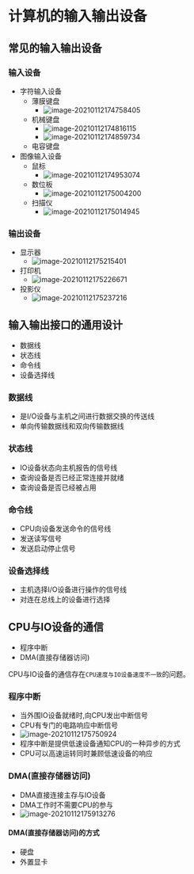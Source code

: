 # 计算机的输入输出设备

## 常见的输入输出设备

### 输入设备

* 字符输入设备
  * 薄膜键盘
    * ![image-20210112174758405](09计算机的输入输出设备.assets/image-20210112174758405.png)
  * 机械键盘
    * ![image-20210112174816115](09计算机的输入输出设备.assets/image-20210112174816115.png)
    * ![image-20210112174859734](09计算机的输入输出设备.assets/image-20210112174859734.png)
  * 电容键盘
* 图像输入设备
  * 鼠标
    * ![image-20210112174953074](09计算机的输入输出设备.assets/image-20210112174953074.png)
  * 数位板
    * ![image-20210112175004200](09计算机的输入输出设备.assets/image-20210112175004200.png)
  * 扫描仪
    * ![image-20210112175014945](09计算机的输入输出设备.assets/image-20210112175014945.png)

### 输出设备

* 显示器
  * ![image-20210112175215401](09计算机的输入输出设备.assets/image-20210112175215401.png)
* 打印机
  * ![image-20210112175226671](09计算机的输入输出设备.assets/image-20210112175226671.png)
* 投影仪
  * ![image-20210112175237216](09计算机的输入输出设备.assets/image-20210112175237216.png)

## 输入输出接口的通用设计

* 数据线
* 状态线
* 命令线
* 设备选择线

### 数据线

* 是I/O设备与主机之间进行数据交换的传送线
* 单向传输数据线和双向传输数据线

### 状态线

* IO设备状态向主机报告的信号线
* 查询设备是否已经正常连接并就绪
* 查询设备是否已经被占用

### 命令线

* CPU向设备发送命令的信号线
* 发送读写信号
* 发送启动停止信号

### 设备选择线

* 主机选择I/O设备进行操作的信号线
* 对连在总线上的设备进行选择

## CPU与IO设备的通信

* 程序中断
* DMA(直接存储器访问)

CPU与IO设备的通信存在`CPU速度与IO设备速度不一致`的问题。

### 程序中断

* 当外围IO设备就绪时,向CPU发出中断信号
* CPU有专门的电路响应中断信号
* ![image-20210112175750924](09计算机的输入输出设备.assets/image-20210112175750924.png)
* 程序中断是提供低速设备通知CPU的一种异步的方式
* CPU可以高速运转同时兼顾低速设备的响应

### DMA(直接存储器访问)

* DMA直接连接主存与IO设备
* DMA工作时不需要CPU的参与
* ![image-20210112175913276](09计算机的输入输出设备.assets/image-20210112175913276.png)

#### DMA(直接存储器访问)的方式

* 硬盘
* 外置显卡



